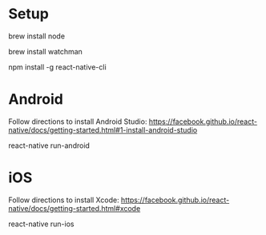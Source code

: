 # Setup
brew install node

brew install watchman

npm install -g react-native-cli

# Android
Follow directions to install Android Studio: https://facebook.github.io/react-native/docs/getting-started.html#1-install-android-studio

react-native run-android

# iOS
Follow directions to install Xcode: https://facebook.github.io/react-native/docs/getting-started.html#xcode

react-native run-ios
